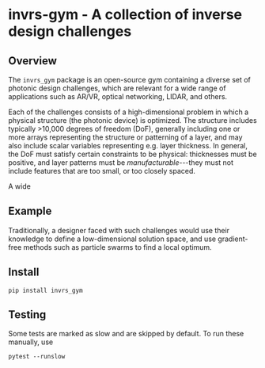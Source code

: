 # invrs-gym - A collection of inverse design challenges

## Overview
The `invrs_gym` package is an open-source gym containing a diverse set of photonic design challenges, which are relevant for a wide range of applications such as AR/VR, optical networking, LIDAR, and others.

Each of the challenges consists of a high-dimensional problem in which a physical structure (the photonic device) is optimized. The structure includes typically >10,000 degrees of freedom (DoF), generally including one or more arrays representing the structure or patterning of a layer, and may also include scalar variables representing e.g. layer thickness. In general, the DoF must satisfy certain constraints to be physical: thicknesses must be positive, and layer patterns must be _manufacturable_---they must not include features that are too small, or too closely spaced. 

A wide



## Example




Traditionally, a designer faced with such challenges would use their knowledge to define a low-dimensional solution space, and use gradient-free methods such as particle swarms to find a local optimum.


## Install
```
pip install invrs_gym
```

## Testing
Some tests are marked as slow and are skipped by default. To run these manually, use
```
pytest --runslow
```
